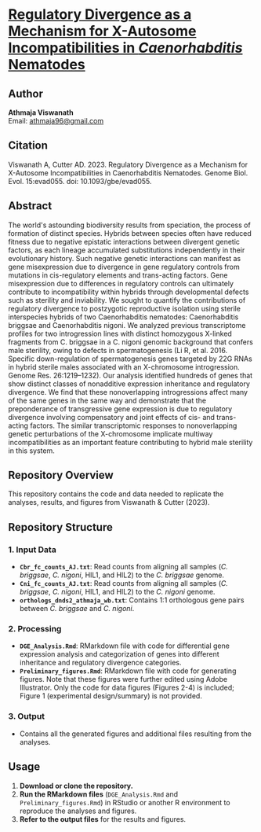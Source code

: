 # [**Regulatory Divergence as a Mechanism for X-Autosome Incompatibilities in _Caenorhabditis_ Nematodes**](https://academic.oup.com/gbe/article/15/4/evad055/7103311?login=false#403739588)

## Author
**Athmaja Viswanath**  
Email: [athmaja96@gmail.com](mailto:athmaja96@gmail.com)  

## Citation
Viswanath A, Cutter AD. 2023. Regulatory Divergence as a Mechanism for X-Autosome Incompatibilities in Caenorhabditis Nematodes. Genome Biol. Evol. 15:evad055. doi: 10.1093/gbe/evad055.

## Abstract
The world's astounding biodiversity results from speciation, the process of formation of distinct species. Hybrids between species often have reduced fitness due to negative epistatic interactions between divergent genetic factors, as each lineage accumulated substitutions independently in their evolutionary history. Such negative genetic interactions can manifest as gene misexpression due to divergence in gene regulatory controls from mutations in cis-regulatory elements and trans-acting factors. Gene misexpression due to differences in regulatory controls can ultimately contribute to incompatibility within hybrids through developmental defects such as sterility and inviability. We sought to quantify the contributions of regulatory divergence to postzygotic reproductive isolation using sterile interspecies hybrids of two Caenorhabditis nematodes: Caenorhabditis briggsae and Caenorhabditis nigoni. We analyzed previous transcriptome profiles for two introgression lines with distinct homozygous X-linked fragments from C. briggsae in a C. nigoni genomic background that confers male sterility, owing to defects in spermatogenesis (Li R, et al. 2016. Specific down-regulation of spermatogenesis genes targeted by 22G RNAs in hybrid sterile males associated with an X-chromosome introgression. Genome Res. 26:1219–1232). Our analysis identified hundreds of genes that show distinct classes of nonadditive expression inheritance and regulatory divergence. We find that these nonoverlapping introgressions affect many of the same genes in the same way and demonstrate that the preponderance of transgressive gene expression is due to regulatory divergence involving compensatory and joint effects of cis- and trans-acting factors. The similar transcriptomic responses to nonoverlapping genetic perturbations of the X-chromosome implicate multiway incompatibilities as an important feature contributing to hybrid male sterility in this system.

## Repository Overview
This repository contains the code and data needed to replicate the analyses, results, and figures from Viswanath & Cutter (2023).

## Repository Structure

### 1. Input Data
- **`Cbr_fc_counts_AJ.txt`**: Read counts from aligning all samples (_C. briggsae_, _C. nigoni_, HIL1, and HIL2) to the _C. briggsae_ genome.
- **`Cni_fc_counts_AJ.txt`**: Read counts from aligning all samples (_C. briggsae_, _C. nigoni_, HIL1, and HIL2) to the _C. nigoni_ genome.
- **`orthologs_dnds2_athmaja_wb.txt`**: Contains 1:1 orthologous gene pairs between _C. briggsae_ and _C. nigoni_.

### 2. Processing
- **`DGE_Analysis.Rmd`**: RMarkdown file with code for differential gene expression analysis and categorization of genes into different inheritance and regulatory divergence categories.
- **`Preliminary_figures.Rmd`**: RMarkdown file with code for generating figures. Note that these figures were further edited using Adobe Illustrator. Only the code for data figures (Figures 2-4) is included; Figure 1 (experimental design/summary) is not provided.

### 3. Output
- Contains all the generated figures and additional files resulting from the analyses.

## Usage
1. **Download or clone the repository.**
2. **Run the RMarkdown files** (`DGE_Analysis.Rmd` and `Preliminary_figures.Rmd`) in RStudio or another R environment to reproduce the analyses and figures.
3. **Refer to the output files** for the results and figures.


